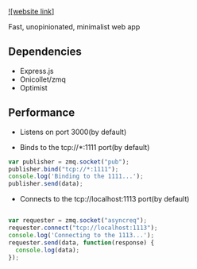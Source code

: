 [![website link]](https://github.com/stepankarslyan/google_auth_callback)

  Fast, unopinionated, minimalist web app 

## Dependencies

* Express.js
* Onicollet/zmq
* Optimist

## Performance

* Listens on port 3000(by default)

* Binds to the tcp://*:1111 port(by default)

```js
var publisher = zmq.socket("pub");
publisher.bind("tcp://*:1111");
console.log('Binding to the 1111...');
publisher.send(data);

```

* Connects to the tcp://localhost:1113 port(by default)

```js

var requester = zmq.socket("asyncreq");
requester.connect("tcp://localhost:1113");
console.log('Connecting to the 1113...');
requester.send(data, function(response) {
  console.log(data);
});

```
